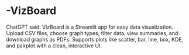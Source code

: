 # -VizBoard
ChatGPT said: VizBoard is a Streamlit app for easy data visualization. Upload CSV files, choose graph types, filter data, view summaries, and download graphs as PDFs. Supports plots like scatter, bar, line, box, KDE, and pairplot with a clean, interactive UI.
